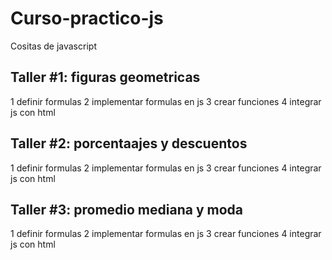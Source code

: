 # Curso-practico-js
Cositas de javascript


## Taller #1: figuras geometricas

1 definir formulas
2 implementar formulas en js
3 crear funciones
4 integrar js con html

## Taller #2: porcentaajes y descuentos

1 definir formulas
2 implementar formulas en js
3 crear funciones
4 integrar js con html


## Taller #3: promedio mediana y moda

1 definir formulas
2 implementar formulas en js
3 crear funciones
4 integrar js con html